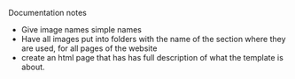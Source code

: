 Documentation notes

- Give image names simple names
- Have all images put into folders with the name of the section where they are used, for all pages of the website
- create an html page that has has full description of what the template is about.  